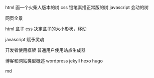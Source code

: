html 
画一个火柴人版本的树
css 
铅笔素描正常版的树
javascript
会动的树

网页全景

html
盒子
css 
决定盒子的大小形状，移动

javascript 
赋予灵魂


开发者使用框架
普通用户使用站点生成器

博客和网站类型概述
wordpress 
jekyll hexo hugo



md

